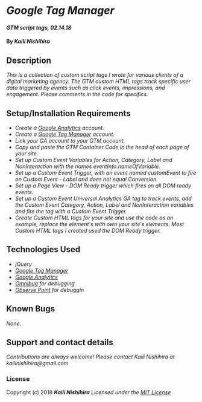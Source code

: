 # _Google Tag Manager_

#### _GTM script tags, 02.14.18_

#### By _**Kaili Nishihira**_

## Description
_This is a collection of custom script tags I wrote for various clients of a digital marketing agency. The GTM custom HTML tags track specific user data triggered by events such as click events, impressions, and engagement. Please comments in the code for specifics._

## Setup/Installation Requirements
* _Create a [Google Analytics](https://analytics.google.com) account._
* _Create a [Google Tag Manager](https://tagmanager.google.com) account._
* _Link your GA account to your GTM account._
* _Copy and paste the GTM Container Code in the head of each page of your site._
* _Set up Custom Event Variables for Action, Category, Label and NonInteraction with the names eventInfo.nameOfVariable._
* _Set up a Custom Event Trigger, with an event named customEvent to fire on Custom Event - Label and does not equal Conversion._
* _Set up a Page View - DOM Ready trigger which fires on all DOM ready events._
* _Set up a Custom Event Universal Analytics GA tag to track events, add the Custom Event Category, Action, Label and NonInteraction variables and fire the tag with a Custom Event Trigger._
* _Create Custom HTML tags for your site and use the code as an example, replace the element's with own your site's elements. Most Custom HTML tags I created used the DOM Ready trigger._

## Technologies Used
* _jQuery_
* _[Google Tag Manager](https://tagmanager.google.com)_
* _[Google Analytics](https://analytics.google.com)_
* _[Omnibug](https://omnibug.io/) for debugging_
* _[Observe Point](https://www.observepoint.com) for debuggin_

## Known Bugs

_None._

## Support and contact details

_Contributions are always welcome! Please contact Kaili Nishihira at kailinishihira@gmail.com_


### License

Copyright (c) 2018 **_Kaili Nishihira_**
*Licensed under the [MIT License](https://opensource.org/licenses/MIT)*
